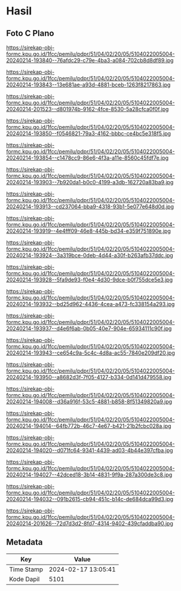 # Hasil

## Foto C Plano

https://sirekap-obj-formc.kpu.go.id/1fcc/pemilu/pdpr/51/04/02/20/05/5104022005004-20240214-193840--76afdc29-c79e-4ba3-a084-702cb8d8df89.jpg

https://sirekap-obj-formc.kpu.go.id/1fcc/pemilu/pdpr/51/04/02/20/05/5104022005004-20240214-193843--13e681ae-a93d-4881-bceb-1263f8217863.jpg

https://sirekap-obj-formc.kpu.go.id/1fcc/pemilu/pdpr/51/04/02/20/05/5104022005004-20240214-201523--d801974b-9162-4fce-8530-5a28cfca0f0f.jpg

https://sirekap-obj-formc.kpu.go.id/1fcc/pemilu/pdpr/51/04/02/20/05/5104022005004-20240214-193850--f0546821-79a3-4162-bbbc-ce4bc5e318f5.jpg

https://sirekap-obj-formc.kpu.go.id/1fcc/pemilu/pdpr/51/04/02/20/05/5104022005004-20240214-193854--c1478cc9-86e6-4f3a-a11e-8560c45fdf7e.jpg

https://sirekap-obj-formc.kpu.go.id/1fcc/pemilu/pdpr/51/04/02/20/05/5104022005004-20240214-193903--7b920da1-b0c0-4199-a3db-162720a83ba9.jpg

https://sirekap-obj-formc.kpu.go.id/1fcc/pemilu/pdpr/51/04/02/20/05/5104022005004-20240214-193913--cd237064-bba9-4318-93b1-5e077e648d0d.jpg

https://sirekap-obj-formc.kpu.go.id/1fcc/pemilu/pdpr/51/04/02/20/05/5104022005004-20240214-193919--4e4fff09-46e8-445b-bd34-e359f751890e.jpg

https://sirekap-obj-formc.kpu.go.id/1fcc/pemilu/pdpr/51/04/02/20/05/5104022005004-20240214-193924--3a319bce-0deb-4d44-a30f-b263afb37ddc.jpg

https://sirekap-obj-formc.kpu.go.id/1fcc/pemilu/pdpr/51/04/02/20/05/5104022005004-20240214-193928--5fa9de93-f0e4-4d30-9dce-b0f755dce5e3.jpg

https://sirekap-obj-formc.kpu.go.id/1fcc/pemilu/pdpr/51/04/02/20/05/5104022005004-20240214-193932--bd25d962-4436-4cea-a473-fc338154a293.jpg

https://sirekap-obj-formc.kpu.go.id/1fcc/pemilu/pdpr/51/04/02/20/05/5104022005004-20240214-193937--d4e6f6ab-0b05-40e7-904e-65934111c90f.jpg

https://sirekap-obj-formc.kpu.go.id/1fcc/pemilu/pdpr/51/04/02/20/05/5104022005004-20240214-193943--ce654c9a-5c4c-4d8a-ac55-7840e209df20.jpg

https://sirekap-obj-formc.kpu.go.id/1fcc/pemilu/pdpr/51/04/02/20/05/5104022005004-20240214-193950--a8682d3f-7f05-4127-b334-0d141d479558.jpg

https://sirekap-obj-formc.kpu.go.id/1fcc/pemilu/pdpr/51/04/02/20/05/5104022005004-20240214-194008--d36a916f-53c5-4881-b858-8f51349820a9.jpg

https://sirekap-obj-formc.kpu.go.id/1fcc/pemilu/pdpr/51/04/02/20/05/5104022005004-20240214-194014--64fb772b-46c7-4e67-b421-21b2fcbc028a.jpg

https://sirekap-obj-formc.kpu.go.id/1fcc/pemilu/pdpr/51/04/02/20/05/5104022005004-20240214-194020--d071fc64-9341-4439-ad03-4b44e397cfba.jpg

https://sirekap-obj-formc.kpu.go.id/1fcc/pemilu/pdpr/51/04/02/20/05/5104022005004-20240214-194027--42dced18-3b14-4831-9f9a-287a300de3c8.jpg

https://sirekap-obj-formc.kpu.go.id/1fcc/pemilu/pdpr/51/04/02/20/05/5104022005004-20240214-194032--091b2615-cb94-451c-b14c-de684dca99d3.jpg

https://sirekap-obj-formc.kpu.go.id/1fcc/pemilu/pdpr/51/04/02/20/05/5104022005004-20240214-201626--72d7d3d2-8fd7-4314-9402-439cfaddba90.jpg


## Metadata

| Key        | Value               |
| ---------- | ------------------- |
| Time Stamp | 2024-02-17 13:05:41 |
| Kode Dapil | 5101                |



